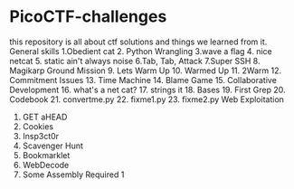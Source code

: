# PicoCTF-challenges
this repository is all about ctf solutions and things we learned from it.
General skills
1.Obedient cat 
2. Python Wrangling
3.wave a flag
4. nice netcat
5. static ain't always noise
6.Tab, Tab, Attack
7.Super SSH
8. Magikarp Ground Mission
9. Lets Warm Up
10. Warmed Up
11. 2Warm
12. Commitment Issues
13. Time Machine
14. Blame Game
15. Collaborative Development
16. what's a net cat?
17. strings it
18. Bases
19. First Grep
20. Codebook
21. convertme.py
22. fixme1.py
23. fixme2.py
Web Exploitation
1. GET aHEAD
2. Cookies
3. Insp3ct0r
4. Scavenger Hunt
5. Bookmarklet
6. WebDecode
7. Some Assembly Required 1
